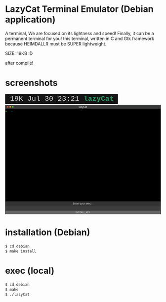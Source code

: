 # LazyCat Terminal Emulator (Debian application)

A terminal,
We are focused on its lightness and speed!
Finally, it can be a permanent terminal for you!
this terminal, written in C and Gtk framework
because HEIMDALLR must be SUPER lightweight.


SIZE: 19KB :D


after compile!

# screenshots

![screenshots](screenshots/1.png)
![screenshots](screenshots/2.png)


# installation (Debian)
    $ cd debian
    $ make install


# exec (local)
    $ cd debian
    $ make
    $ ./lazyCat
